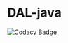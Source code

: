 # DAL-java
[![Codacy Badge](https://api.codacy.com/project/badge/Grade/47a7177894e4412898347a07946797ce)](https://app.codacy.com/app/leeonky/DAL-java?utm_source=github.com&utm_medium=referral&utm_content=leeonky/DAL-java&utm_campaign=Badge_Grade_Dashboard)